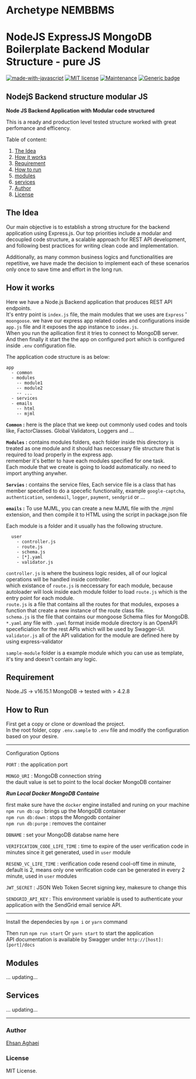 # Archetype NEMBBMS

# NodeJS ExpressJS MongoDB Boilerplate Backend Modular Structure - pure JS

[![made-with-javascript](http://ForTheBadge.com/images/badges/made-with-javascript.svg)](https://www.javascript.com/)
[![MIT license](https://img.shields.io/badge/License-MIT-blue.svg)](https://lbesson.mit-license.org/)
[![Maintenance](https://img.shields.io/badge/Maintained%3F-yes-green.svg)](https://github.com/ehsanagh/nodejs-backend-structure-modular-JS/graphs/commit-activity)
[![Generic badge](https://img.shields.io/badge/Author-Ethan-<COLOR>.svg)](https://www.linkedin.com/in/ehsanaghaei/)

## NodejS Backend structure modular JS

**Node JS Backend Application with Modular code structured**

This is a ready and production level tested structure worked with great perfomance and efficency.

Table of content:

1. [The Idea](#the-idea)
2. [How it works](#how-it-works)
3. [Requirement](#requirement)
4. [How to run](#how-to-use)
5. [modules](#modules)
6. [services](#services)
7. [Author](#Author)
8. [License](#License)

## <a name="the-idea">The Idea</a>

Our main objective is to establish a strong structure for the backend application using Express.js. Our top priorities include a modular and decoupled code structure, a scalable approach for REST API development, and following best practices for writing clean code and implementation.

Additionally, as many common business logics and functionalities are repetitive, we have made the decision to implement each of these scenarios only once to save time and effort in the long run.

## <a name="how-it-works">How it works</a>

Here we have a Node.js Backend application that produces REST API endpoints.  
 It's entry point is `index.js` file, the main modules that we uses are `Express` ' `moongoose`.
we have our express app related codes and configurations inside `app.js` file and it exposes the app instance to `index.js`.  
 When you run the apllication first it tries to connect to MongoDB server.  
 And then finally it start the the app on configured port which is configured inside `.env` configuration file.

The application code structure is as below:

```
app
  - common
  - modules
    -- module1
    -- module2
    -- ...
  - services
  - emails
    -- html
    -- mjml
```

**`Common` :** here is the place that we keep out commonly used codes and tools like, FactorClasses. Global Validators, Loggers and ...

**`Modules` :** contains modules folders, each folder inside this directory is treated as one module and it should has neccessary file structure that is required to load properly in the express app.  
 remember it's better to have each modules specified for one task.  
 Each module that we create is going to loadd automatically. no need to import anything anywher.

**`Servies` :** contains the service files, Each service file is a class that has member specefied to do a specefic functionality, example `google-captcha`, `authentication`, `sendemail`, `logger`, `payment`, `sendgrid` or ...

**`emails` :** To use MJML, you can create a new MJML file with the .mjml extension, and then compile it to HTML using the script in package.json file

Each module is a folder and it usually has the following structure.

```
  user
    - controller.js
    - route.js
    - schema.js
    - [*].yaml
    - validator.js
```

`controller.js` is where the business logic resides, all of our logical operations will be handled inside controller.<br />
which existance of `route.js` is neccessary for each module, because autoloader will look inside each module folder to load `route.js` which is the entry point for each module. <br/>
`route.js` is a file that contains all the routes for that modules, exposes a function that create a new instance of the route class file. <br />
`schema.js` is the file that contains our mongoose Schema files for MongoDB. <br />
`*.yaml` any file with `.yaml` format inside module directory is an OpenAPI speceficiation for the rest APIs which will be used by Swagger-UI. <br />
`validator.js` all of the API validation for the module are defined here by using express-validator

`sample-module` folder is a example module which you can use as template, it's tiny and doesn't contain any logic.

## <a name="requirement">Requirement</a>

Node.JS -> v16.15.1
MongoDB -> tested with > 4.2.8

## <a name="how-to-use">How to Run</a>

First get a copy or clone or download the project.  
In the root folder, copy `.env.sample` to `.env` file and modify the configuration based on your desire.

---

Configuration Options

`PORT` : the application port

`MONGO_URI` : MongoDB connection string <br />
the dault value is set to point to the local docker MongoDB container <br />

**_Run Local Docker MongoDB Containe_** <br/>

first make sure have the `docker` engine installed and runing on your machine <br />
`npm run db:up` : brings up the MongoDB container <br />
`npm run db:down` : stops the Mongodb container <br />
`npm run db:purge` : removes the container <br />

`DBNAME` : set your MongoDB databse name here

`VERIFICATION_CODE_LIFE_TIME` : time to expire of the user verification code in minutes since it get generated, used in `user` module

`RESEND_VC_LIFE_TIME` : verification code resend cool-off time in minute, default is 2, means only one verification code can be generated in every 2 minute, used in `user` modules

`JWT_SECRET` : JSON Web Token Secret signing key, makesure to change this

`SENDGRID_API_KEY` : This environment variable is used to authenticate your application with the SendGrid email service API.

---

Install the dependecies by `npm i` or `yarn` command

Then run `npm run start` Or `yarn start` to start the application <br />
API documentation is available by Swagger under `http://[host]:[port]/docs`

## <a name="modules">Modules</a>

... updating...

## <a name="services">Services</a>

... updating...

---

### <a name="author">Author</a>

[Ehsan Aghaei](https://github.com/ethyaan)

### <a name="license">License</a>

MIT License.
